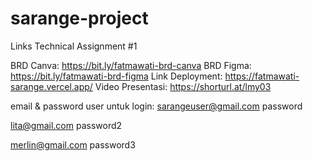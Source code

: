 # sarange-project
Links Technical Assignment #1

BRD Canva: https://bit.ly/fatmawati-brd-canva
BRD Figma: https://bit.ly/fatmawati-brd-figma
Link Deployment: https://fatmawati-sarange.vercel.app/ 
Video Presentasi: https://shorturl.at/lmy03

email & password user untuk login:
sarangeuser@gmail.com
password

lita@gmail.com
password2

merlin@gmail.com
password3
